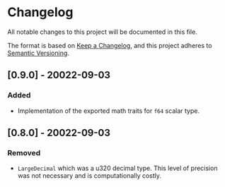 # Changelog

All notable changes to this project will be documented in this file.

The format is based on [Keep a
Changelog](https://keepachangelog.com/en/1.0.0/), and this project adheres to
[Semantic Versioning](https://semver.org/spec/v2.0.0.html).

## [0.9.0] - 20022-09-03

### Added

- Implementation of the exported math traits for `f64` scalar type.

## [0.8.0] - 20022-09-03

### Removed

- `LargeDecimal` which was a u320 decimal type. This level of precision was not
  necessary and is computationally costly.
